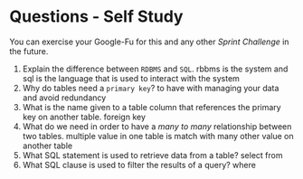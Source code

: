 # Questions - Self Study

You can exercise your Google-Fu for this and any other _Sprint Challenge_ in the future.

1.  Explain the difference between `RDBMS` and `SQL`.
rbbms is the system and sql is the language that is used to interact with the system
1.  Why do tables need a `primary key`?
to have with managing your data and avoid redundancy 
1.  What is the name given to a table column that references the primary key
    on another table.
    foreign key
1.  What do we need in order to have a _many to many_ relationship between two
    tables.
    multiple value in one table is match with many other value on another table
1.  What SQL statement is used to retrieve data from a table?
select from
1.  What SQL clause is used to filter the results of a query?
where 
